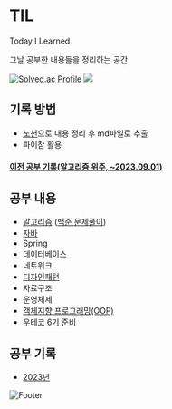 # TIL
Today I Learned

그날 공부한 내용들을 정리하는 공간



[![Solved.ac Profile](http://mazassumnida.wtf/api/v2/generate_badge?boj=seonguk52)](https://solved.ac/seonguk52/)
 <img src="http://mazandi.herokuapp.com/api?handle=seonguk52&theme=warm"/>


## 기록 방법
- [노션](https://seong-uk52.notion.site/2488c0f862894914b25c67e6a0240a2b?pvs=4)으로 내용 정리 후 md파일로 추출
- 파이참 활용


#### [이전 공부 기록(알고리즘 위주, ~2023.09.01)](https://github.com/SeongUk52/study_self)


## 공부 내용
- [알고리즘](Algorithm/AlgorithmTheory/알고리즘이론.md) ([백준 문제풀이](Algorithm/SolvedProblem/백준_문제.md))
- [자바](Java/Java.md)
- Spring
- 데이터베이스
- 네트워크
- [디자인패턴](CS(ComputerScience)/디자인패턴/디자인패턴.md)
- 자료구조
- 운영체제
- [객체지향 프로그래밍(OOP)](OOP/OOP.md)
- [우테코 6기 준비](우아한테크코스/우테코_6기_준비/우테코_6기_준비.md)

## 공부 기록
- [2023년](!!DailyLog!!/2023/2023년_TIL_모음.md)




![Footer](https://capsule-render.vercel.app/api?type=waving&color=auto&height=200&section=footer)
